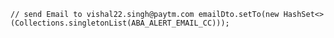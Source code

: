 `
// send Email to vishal22.singh@paytm.com
emailDto.setTo(new HashSet<>(Collections.singletonList(ABA_ALERT_EMAIL_CC)));
`


